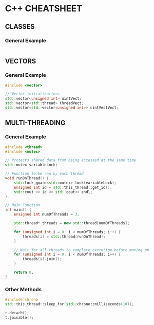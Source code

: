 # C++ CHEATSHEET

## CLASSES
### General Example
```cpp
```



## VECTORS
### General Example
```cpp
#include <vector>

// Vector initializations
std::vector<unsigned int> uintVect;
std::vector<std::thread> threadVect;
std::vector<std::vector<unsigned int>> uintVectVect;
```



## MULTI-THREADING
### General Example
```cpp
#include <thread>
#include <mutex>

// Protects shared data from being accessed at the same time
std::mutex variableLock;

// Function to be ran by each thread
void runOnThread() {
    std::lock_guard<std::mutex> lock(variableLock);
    unsigned int id = std::this_thread::get_id();
    std::cout << id << std::cout<< endl;
}

// Main Function
int main() {
    unsigned int numOfThreads = 3;

    std::thread* threads = new std::thread[numOfThreads];

    for (unsigned int i = 0; i < numOfThreads; i++) {
        threads[i] = std::thread(runOnThread);
    }

    // Wait for all threads to complete execution before moving on
    for (unsigned int i = 0; i < numOfThreads; i++) {
        threads[i].join();
    }

    return 0;
}
```

### Other Methods
```cpp
#include chrono
std::this_thread::sleep_for(std::chrono::milliseconds(10));

t.detach();
t.joinable();
```
